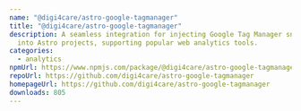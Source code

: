 ```yaml
---
name: "@digi4care/astro-google-tagmanager"
title: "@digi4care/astro-google-tagmanager"
description: A seamless integration for injecting Google Tag Manager snippets
  into Astro projects, supporting popular web analytics tools.
categories:
  - analytics
npmUrl: https://www.npmjs.com/package/@digi4care/astro-google-tagmanager
repoUrl: https://github.com/digi4care/astro-google-tagmanager
homepageUrl: https://github.com/digi4care/astro-google-tagmanager
downloads: 805
---
```

